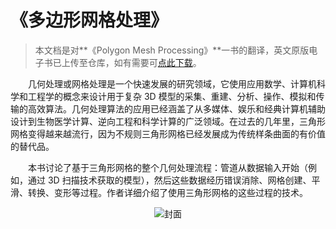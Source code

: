 # 《多边形网格处理》
> 本文档是对**《Polygon Mesh Processing》**一书的翻译，英文原版电子书已上传至仓库，如有需要可[点此下载](https://github.com/A2CGP/tutorials/tree/main/downloads/Polygon-Mesh-Processing.pdf)。

　　几何处理或网格处理是一个快速发展的研究领域，它使用应用数学、计算机科学和工程学的概念来设计用于复杂 3D 模型的采集、重建、分析、操作、模拟和传输的高效算法。几何处理算法的应用已经涵盖了从多媒体、娱乐和经典计算机辅助设计到生物医学计算、逆向工程和科学计算的广泛领域。在过去的几年里，三角形网格变得越来越流行，因为不规则三角形网格已经发展成为传统样条曲面的有价值的替代品。

　　本书讨论了基于三角形网格的整个几何处理流程：管道从数据输入开始（例如，通过 3D 扫描技术获取的模型），然后这些数据经历错误消除、网格创建、平滑、转换、变形等过程。作者详细介绍了使用三角形网格的这些过程的技术。
<div style="text-align: center;">
  <img src="/translation/polygon-mesh-processing/public/cover.png" alt="封面">
</div>